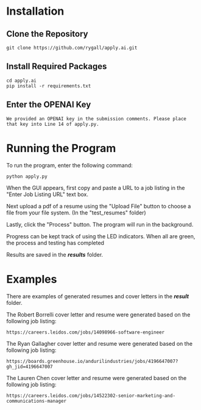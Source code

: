 # Installation
## Clone the Repository

    git clone https://github.com/rygall/apply.ai.git

## Install Required Packages

    cd apply.ai
    pip install -r requirements.txt

## Enter the OPENAI Key
    We provided an OPENAI key in the submission comments. Please place that key into Line 14 of apply.py.

# Running the Program
To run the program, enter the following command:

    python apply.py 
    
When the GUI appears, first copy and paste a URL to a job listing in the "Enter Job Listing URL" text box.

Next upload a pdf of a resume using the "Upload File" button to choose a file from your file system. (In the "test_resumes" folder)

Lastly, click the "Process" button. The program will run in the background.

Progress can be kept track of using the LED indicators. When all are green, the process and testing has completed

Results are saved in the _**results**_ folder.

# Examples
There are examples of generated resumes and cover letters in the _**result**_ folder.

The Robert Borrelli cover letter and resume were generated based on the following job listing:

    https://careers.leidos.com/jobs/14098966-software-engineer

The Ryan Gallagher cover letter and resume were generated based on the following job listing:

    https://boards.greenhouse.io/andurilindustries/jobs/4196647007?gh_jid=4196647007

The Lauren Chen cover letter and resume were generated based on the following job listing:

    https://careers.leidos.com/jobs/14522302-senior-marketing-and-communications-manager


    
